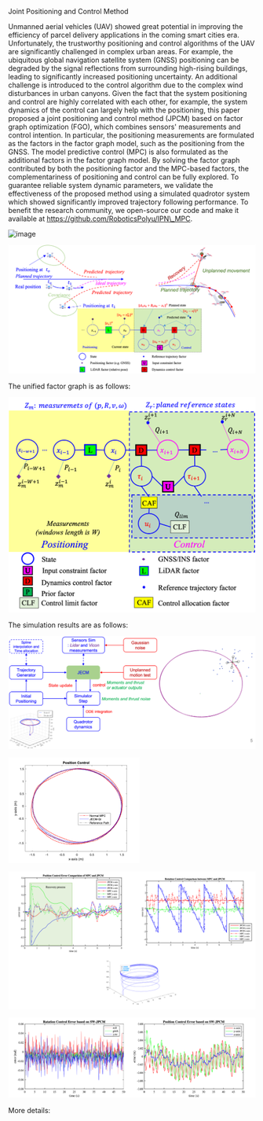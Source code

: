 Joint Positioning and Control Method

Unmanned aerial vehicles (UAV) showed great potential in improving the efficiency of parcel delivery applications in the coming smart cities era. Unfortunately, the trustworthy positioning and control algorithms of the UAV are significantly challenged in complex urban areas. For example, the ubiquitous global navigation satellite system (GNSS) positioning can be degraded by the signal reflections from surrounding high-rising buildings, leading to significantly increased positioning uncertainty. An additional challenge is introduced to the control algorithm due to the complex wind disturbances in urban canyons. Given the fact that the system positioning and control are highly correlated with each other, for example, the system dynamics of the control can largely help with the positioning, this paper proposed a joint positioning and control method (JPCM) based on factor graph optimization (FGO), which combines sensors' measurements and control intention. In particular, the positioning measurements are formulated as the factors in the factor graph model, such as the positioning from the GNSS. The model predictive control (MPC) is also formulated as the additional factors in the factor graph model. By solving the factor graph contributed by both the positioning factor and the MPC-based factors, the complementariness of positioning and control can be fully explored. To guarantee reliable system dynamic parameters, we validate the effectiveness of the proposed method using a simulated quadrotor system which showed significantly improved trajectory following performance. To benefit the research community, we open-source our code and make it available at https://github.com/RoboticsPolyu/IPN\_MPC. 

![image](img/saftly_challenges.jpg)

![image](img/Problems.png)

The unified factor graph is as follows:

![image](img/Factor_graph.png)


The simulation results are as follows:

![image](img/simulation.png)

![image](img/Circle.png)

![image](img/Recovery.png)

![image](img/SW-JPCM.png)

More details:
